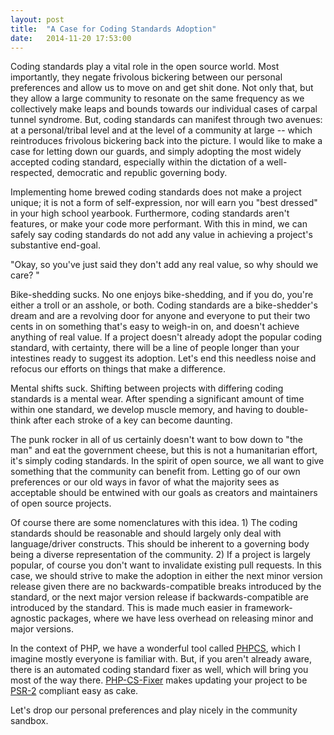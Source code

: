 ```yaml
---
layout: post
title:  "A Case for Coding Standards Adoption"
date:   2014-11-20 17:53:00
---
```


Coding standards play a vital role in the open source world. Most importantly,
they negate frivolous bickering between our personal preferences and allow us to
move on and get shit done. Not only that, but they allow a large community to
resonate on the same frequency as we collectively make leaps and bounds towards
our individual cases of carpal tunnel syndrome. But, coding standards can
manifest through two avenues: at a personal/tribal level and at the level of a
community at large -- which reintroduces frivolous bickering back into the
picture. I would like to make a case for letting down our guards, and simply
adopting the most widely accepted coding standard, especially within the
dictation of a well-respected, democratic and republic governing body.

Implementing home brewed coding standards does not make a project unique; it is
not a form of self-expression, nor will earn you "best dressed" in your high
school yearbook. Furthermore, coding standards aren't features, or make your
code more performant. With this in mind, we can safely say coding standards do
not add any value in achieving a project's substantive end-goal.

"Okay, so you've just said they don't add any real value, so why should we care?
"

Bike-shedding sucks. No one enjoys bike-shedding, and if you do, you're either a
troll or an asshole, or both. Coding standards are a bike-shedder's dream and
are a revolving door for anyone and everyone to put their two cents in on
something that's easy to weigh-in on, and doesn't achieve anything of real
value. If a project doesn't already adopt the popular coding standard, with
certainty, there will be a line of people longer than your intestines ready to
suggest its adoption. Let's end this needless noise and refocus our efforts on
things that make a difference.

Mental shifts suck. Shifting between projects with differing coding standards is
a mental wear. After spending a significant amount of time within one standard,
we develop muscle memory, and having to double-think after each stroke of a key
can become daunting.

The punk rocker in all of us certainly doesn't want to bow down to "the man" and
eat the government cheese, but this is not a humanitarian effort, it's simply
coding standards. In the spirit of open source, we all want to give something
that the community can benefit from. Letting go of our own preferences or our
old ways in favor of what the majority sees as acceptable should be entwined
with our goals as creators and maintainers of open source projects.

Of course there are some nomenclatures with this idea. 1) The coding standards
should be reasonable and should largely only deal with language/driver
constructs. This should be inherent to a governing body being a diverse
representation of the community. 2) If a project is largely popular, of course
you don't want to invalidate existing pull requests. In this case, we should
strive to make the adoption in either the next minor version release given there
are no backwards-compatible breaks introduced by the standard, or the next major
version release if backwards-compatible are introduced by the standard. This is
made much easier in framework-agnostic packages, where we have less overhead on
releasing minor and major versions.

In the context of PHP, we have a wonderful tool called [PHPCS][phpcs], which I
imagine mostly everyone is familiar with. But, if you aren't already aware,
there is an automated coding standard fixer as well, which will bring you most
of the way there. [PHP-CS-Fixer][php-cs-fixer] makes updating your project to be
[PSR-2][psr-2] compliant easy as cake.

Let's drop our personal preferences and play nicely in the community sandbox.

[phpcs]: https://github.com/squizlabs/PHP_CodeSniffer
[php-cs-fixer]: https://github.com/FriendsOfPHP/PHP-CS-Fixer
[psr-2]: http://www.php-fig.org/psr/psr-2/
